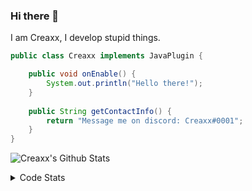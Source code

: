 ### Hi there 👋

I am Creaxx, I develop stupid things. 

```java
public class Creaxx implements JavaPlugin {

    public void onEnable() {
        System.out.println("Hello there!");
    }
    
    public String getContactInfo() {
        return "Message me on discord: Creaxx#0001";
    }
}
```

![Creaxx's Github Stats](https://github-readme-stats.vercel.app/api?username=CreaxxOG&show_icons=true&theme=dark&count_private=true)

<details>
  <summary>Code Stats</summary>

<!--START_SECTION:waka-->
![Code Time](http://img.shields.io/badge/Code%20Time-0%20secs-blue)

![Lines of code](https://img.shields.io/badge/From%20Hello%20World%20I%27ve%20Written--2%20Thousand%20lines%20of%20code-blue)

**🐱 My GitHub Data** 

> 🏆 245 Contributions in the Year 2022
 > 
> 📦 228.6 kB Used in GitHub's Storage 
 > 
> 🚫 Not Opted to Hire
 > 
> 📜 2 Public Repositories 
 > 
> 🔑 2 Private Repositories  
 > 
**I'm a Night 🦉** 

```text
🌞 Morning    17 commits     ██░░░░░░░░░░░░░░░░░░░░░░░   8.46% 
🌆 Daytime    68 commits     ████████░░░░░░░░░░░░░░░░░   33.83% 
🌃 Evening    99 commits     ████████████░░░░░░░░░░░░░   49.25% 
🌙 Night      17 commits     ██░░░░░░░░░░░░░░░░░░░░░░░   8.46%

```
📅 **I'm Most Productive on Monday** 

```text
Monday       46 commits     █████░░░░░░░░░░░░░░░░░░░░   22.89% 
Tuesday      35 commits     ████░░░░░░░░░░░░░░░░░░░░░   17.41% 
Wednesday    43 commits     █████░░░░░░░░░░░░░░░░░░░░   21.39% 
Thursday     18 commits     ██░░░░░░░░░░░░░░░░░░░░░░░   8.96% 
Friday       19 commits     ██░░░░░░░░░░░░░░░░░░░░░░░   9.45% 
Saturday     24 commits     ███░░░░░░░░░░░░░░░░░░░░░░   11.94% 
Sunday       16 commits     ██░░░░░░░░░░░░░░░░░░░░░░░   7.96%

```


📊 **This Week I Spent My Time On** 

```text
💬 Programming Languages: 
Java                     15 hrs 10 mins      ████████████████████░░░░░   81.7% 
XML                      2 hrs 57 mins       ████░░░░░░░░░░░░░░░░░░░░░   15.93% 
YAML                     12 mins             ░░░░░░░░░░░░░░░░░░░░░░░░░   1.17% 
Kotlin                   12 mins             ░░░░░░░░░░░░░░░░░░░░░░░░░   1.16% 
IDEA_MODULE              0 secs              ░░░░░░░░░░░░░░░░░░░░░░░░░   0.02%

🔥 Editors: 
IntelliJ                 18 hrs 33 mins      █████████████████████████   100.0%

```

**I Mostly Code in Java** 

```text
Java                     3 repos             ███████████████░░░░░░░░░░   60.0% 
EJS                      1 repo              █████░░░░░░░░░░░░░░░░░░░░   20.0% 
Kotlin                   1 repo              █████░░░░░░░░░░░░░░░░░░░░   20.0%

```



 Last Updated on 10/08/2022 01:56:34 UTC
<!--END_SECTION:waka-->
</details>
